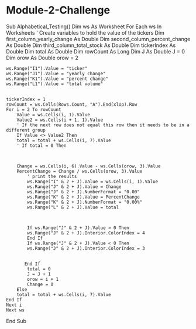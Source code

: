 # Module-2-Challenge
Sub Alphabetical_Testing()
    Dim ws As Worksheet
    For Each ws In Worksheets
    ' Create variables to hold the value of the tickers
    Dim first_column_yearly_change As Double
    Dim second_column_percent_change As Double
    Dim third_column_total_stock As Double
    Dim tickerIndex As Double
    Dim total As Double
    Dim rowCount As Long
    Dim J As Double
    J = 0
    Dim orow As Double
    orow = 2
    
    ws.Range("I1").Value = "ticker"
    ws.Range("J1").Value = "yearly change"
    ws.Range("K1").Value = "percent change"
    ws.Range("L1").Value = "total volume"
    
    
    tickerIndex = 1
    rowCount = ws.Cells(Rows.Count, "A").End(xlUp).Row
    For i = 2 To rowCount
        Value = ws.Cells(i, 1).Value
        Value2 = ws.Cells(i + 1, 1).Value
        ' If the next row does not equal this row then it needs to be in a different group
        If Value <> Value2 Then
        total = total + ws.Cells(i, 7).Value
        ' If total = 0 Then
        
        
        
        Change = ws.Cells(i, 6).Value - ws.Cells(orow, 3).Value
        PercentChange = Change / ws.Cells(orow, 3).Value
            ' print the results
            ws.Range("I" & 2 + J).Value = ws.Cells(i, 1).Value
            ws.Range("J" & 2 + J).Value = Change
            ws.Range("J" & 2 + J).NumberFormat = "0.00"
            ws.Range("K" & 2 + J).Value = PercentChange
            ws.Range("K" & 2 + J).NumberFormat = "0.00%"
            ws.Range("L" & 2 + J).Value = total
            

            
            If ws.Range("J" & 2 + J).Value > 0 Then
            ws.Range("J" & 2 + J).Interior.ColorIndex = 4
            End If
            If ws.Range("J" & 2 + J).Value < 0 Then
            ws.Range("J" & 2 + J).Interior.ColorIndex = 3
            
            
           End If
            total = 0
            J = J + 1
            orow = i + 1
            Change = 0
        Else
        total = total + ws.Cells(i, 7).Value
    End If
    Next i
    Next ws
End Sub
